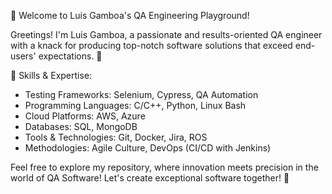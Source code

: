 🚀 Welcome to Luis Gamboa's QA Engineering Playground!

Greetings! I'm Luis Gamboa, a passionate and results-oriented QA engineer with a knack for producing 
top-notch software solutions that exceed end-users' expectations. 🌟

🧰 Skills & Expertise:
- Testing Frameworks: Selenium, Cypress, QA Automation
- Programming Languages: C/C++, Python, Linux Bash
- Cloud Platforms: AWS, Azure
- Databases: SQL, MongoDB
- Tools & Technologies: Git, Docker, Jira, ROS
- Methodologies: Agile Culture, DevOps (CI/CD with Jenkins)

Feel free to explore my repository, 
where innovation meets precision in the world of QA Software! 
Let's create exceptional software together! 🚀

<!---
LuisGamboaPort/LuisGamboaPort is a ✨ special ✨ repository because its `README.md` (this file) appears on your GitHub profile.
You can click the Preview link to take a look at your changes.
--->
